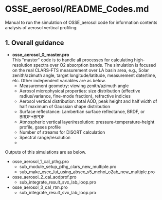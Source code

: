 # OSSE_aerosol/README_Codes.md

Manual to run the simulation of OSSE_aerosol code for information contents analysis of aerosol vertical profiling

## 1. Overall guidance  
  
- **osse_aerosol_0_master.pro**  
This "master" code is to handle all processes for calculating high-resolution spectra over O2 absorption bands. The simulation is focused on the real CLARS-FTS measurement over LA basin area, e.g., Solar zenith/azimuth angle, target longitude/latitude, measurement date/time, etc. Other independent variables are as below.  
  - Measurement geometry: viewing zenith/azimuth angle
  - Aerosol microphysical properties: size distribution (effective radius/variance, fine-mode fraction), refractive indicies
  - Aerosol vertical distribution: total AOD, peak height and half width of half maximum of Gaussian shape distribution
  - Surface reflectance: Lambertian surface reflectance, BRDF, or BRDF+BPDF
  - Atmospheric vertical layer/resolution: pressure-temperature-height profile, gases profile
  - Number of streams for DISORT calculation 
  - Spectral range/resolution
  - 
    
Outputs of this simulations are as below.

  - osse_aerosol_1_cal_pthg.pro
    - sub_module_setup_pthg_clars_new_multiple.pro
    - sub_make_xsec_lut_using_absco_v5_mchoi_o2ab_new_multiple.pro
  - osse_aerosol_2_cal_aodprof.pro
    - sub_integrate_result_svo_lab_loop.pro
  - osse_aerosol_3_cal_rtm.pro
    - sub_integrate_result_svo_lab_loop.pro  
    
  
